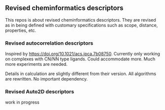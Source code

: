 ## Revised cheminformatics descriptors
This repos is about revised cheminformatics descriptors. They are revised as in being defined with customary specifications such as scope, distance, properties, etc.

### Revised autocorrelation descriptors

Inspired by https://doi.org/10.1021/acs.jpca.7b08750. Currently only working on complexes with CN/NN type ligands. Could accommodate more. Much more experiments are needed. 

Details in calculation are slightly different from their version. All algorithms are rewritten. No important dependency.

### Revised Auto2D descriptors

work in progress